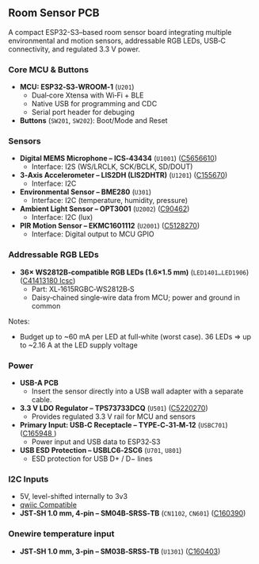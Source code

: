## Room Sensor PCB

A compact ESP32-S3–based room sensor board integrating multiple environmental and motion sensors, addressable RGB LEDs, USB‑C connectivity, and regulated 3.3 V power.

### Core MCU & Buttons
- **MCU: ESP32‑S3‑WROOM‑1** (`U201`)
  - Dual‑core Xtensa with Wi‑Fi + BLE
  - Native USB for programming and CDC
  - Serial port header for debuging
- **Buttons** (`SW201`, `SW202`): Boot/Mode and Reset

### Sensors
- **Digital MEMS Microphone – ICS‑43434** (`U1001`) ([C5656610](https://www.lcsc.com/search?q=C5656610))
  - Interface: I2S (WS/LRCLK, SCK/BCLK, SD/DOUT)
- **3‑Axis Accelerometer – LIS2DH (LIS2DHTR)** (`U1201`) ([C155670](https://www.lcsc.com/search?q=C155670))
  - Interface: I2C
- **Environmental Sensor – BME280** (`U301`)
  - Interface: I2C (temperature, humidity, pressure)
- **Ambient Light Sensor – OPT3001** (`U2002`)  ([C90462](https://www.lcsc.com/search?q=C90462))
  - Interface: I2C (lux)
- **PIR Motion Sensor – EKMC1601112** (`U2001`)  ([C5128270](https://www.lcsc.com/search?q=C5128270))
  - Interface: Digital output to MCU GPIO

### Addressable RGB LEDs
- **36× WS2812B‑compatible RGB LEDs (1.6×1.5 mm)** (`LED1401…LED1906`) ([C41413180 lcsc](https://www.lcsc.com/search?q=C41413180))
  - Part: XL‑1615RGBC‑WS2812B‑S
  - Daisy‑chained single‑wire data from MCU; power and ground in common

Notes:
- Budget up to ~60 mA per LED at full‑white (worst case). 36 LEDs ⇒ up to ~2.16 A at the LED supply voltage

### Power
- **USB-A PCB**
  - Insert the sensor directly into a USB wall adapter with a separate cable.
- **3.3 V LDO Regulator – TPS73733DCQ** (`U501`) ([C5220270](https://www.lcsc.com/search?q=C5220270))
  - Provides regulated 3.3 V rail for MCU and sensors
- **Primary Input: USB‑C Receptacle – TYPE‑C‑31‑M‑12** (`USBC701`) ([C165948 ](https://www.lcsc.com/search?q=C165948))
  - Power input and USB data to ESP32‑S3
- **USB ESD Protection – USBLC6‑2SC6** (`U701`, `U801`)
  - ESD protection for USB D+ / D− lines

### I2C Inputs
- 5V, level-shifted internally to 3v3
- [qwiic Compatible](https://learn.sparkfun.com/tutorials/i2c/qwiic-connect-system)
- **JST‑SH 1.0 mm, 4‑pin – SM04B‑SRSS‑TB** (`CN1102`, `CN601`) ([C160390](https://www.lcsc.com/search?q=C160390))


### Onewire temperature input
- **JST‑SH 1.0 mm, 3‑pin – SM03B‑SRSS‑TB** (`U1301`) ([C160403](https://www.lcsc.com/search?q=C160403))
